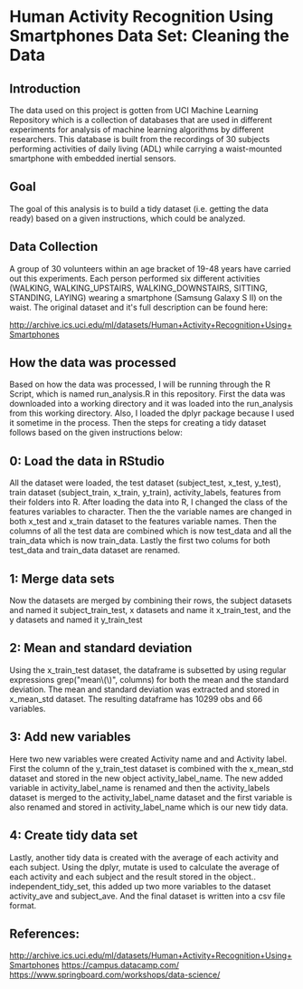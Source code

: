 # Human Activity Recognition Using Smartphones Data Set: Cleaning the Data

## Introduction
The data used on this project is gotten from UCI Machine Learning Repository which is a collection of databases that are used in different experiments for analysis of machine learning algorithms by different researchers. This database is built from the recordings of 30 subjects performing activities of daily living (ADL) while carrying a waist-mounted smartphone with embedded inertial sensors.

## Goal
The goal of this analysis is to build a tidy dataset (i.e. getting the data ready) based on a given instructions, which could be analyzed.

## Data Collection
A group of 30 volunteers within an age bracket of 19-48 years have carried out this experiments. Each person performed six different activities (WALKING, WALKING_UPSTAIRS, WALKING_DOWNSTAIRS, SITTING, STANDING, LAYING) wearing a smartphone (Samsung Galaxy S II) on the waist. The original dataset and it's full description can be found here:

http://archive.ics.uci.edu/ml/datasets/Human+Activity+Recognition+Using+Smartphones

## How the data was processed
Based on how the data was processed, I will be running through the R Script, which is named run_analysis.R in this repository. First the data was downloaded into a working directory and it was loaded into the run_analysis from this working directory. Also, I loaded the dplyr package because I used it sometime in the process. Then the steps for creating a tidy dataset follows based on the given instructions below:

## 0: Load the data in RStudio
All the dataset were loaded, the test dataset (subject_test, x_test, y_test), train dataset (subject_train, x_train, y_train), activity_labels, features from their folders into R.
After loading the data into R, I changed the class of the features variables to character.
Then the the variable names are changed in both x_test and x_train dataset to the features variable names.
Then the columns of all the test data are combined which is now test_data and all the train_data which is now train_data.
Lastly the first two colums for both test_data and train_data dataset are renamed.

## 1: Merge data sets
Now the datasets are merged by combining their rows, the subject datasets and named it subject_train_test, x datasets and name it x_train_test, and the y datasets and named it y_train_test


## 2: Mean and standard deviation
Using the x_train_test dataset, the dataframe is subsetted by using regular expressions grep("mean\\(\\)", columns) for both the mean and the standard deviation. The mean and standard deviation was extracted and stored in x_mean_std dataset. The resulting dataframe has 10299 obs and 66 variables.

## 3: Add new variables
Here two new variables were created Activity name and and Activity label. First the column of the y_train_test dataset is combined with the  x_mean_std dataset and stored in the new object activity_label_name. The new added variable in activity_label_name is renamed and then the activity_labels dataset is merged to the activity_label_name dataset and the first variable is also renamed and stored in activity_label_name which is our new tidy data.

## 4: Create tidy data set
Lastly, another tidy data is created with the average of each activity and each subject. Using the dplyr, mutate is used to calculate the average of each activity and each subject and the result stored in the object.. independent_tidy_set, this added up two more variables to the dataset activity_ave and subject_ave. And the final dataset is written into a csv file format.

## References:
http://archive.ics.uci.edu/ml/datasets/Human+Activity+Recognition+Using+Smartphones
https://campus.datacamp.com/
https://www.springboard.com/workshops/data-science/
